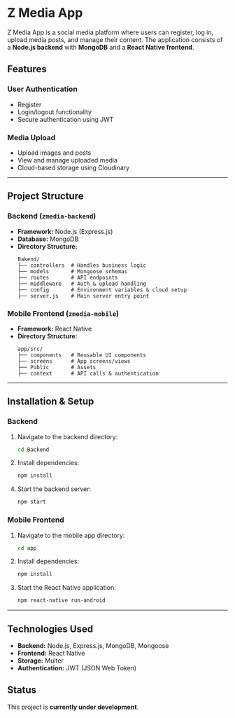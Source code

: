 # Z Media App

Z Media App is a social media platform where users can register, log in, upload media posts, and manage their content. The application consists of a **Node.js backend** with **MongoDB** and a **React Native frontend**.

## Features

### **User Authentication**
- Register 
- Login/logout functionality
- Secure authentication using JWT

### **Media Upload**
- Upload images and posts
- View and manage uploaded media
- Cloud-based storage using Cloudinary

<!-- ### **Admin Dashboard**
- Manage users
- Moderate uploaded content -->

---

## Project Structure

### **Backend (`zmedia-backend`)**
- **Framework:** Node.js (Express.js)
- **Database:** MongoDB
- **Directory Structure:**
  ```
  Bakend/
  ├── controllers  # Handles business logic
  ├── models       # Mongoose schemas
  ├── routes       # API endpoints
  ├── middleware   # Auth & upload handling
  ├── config       # Environment variables & cloud setup
  ├── server.js    # Main server entry point
  ```

### **Mobile Frontend (`zmedia-mobile`)**
- **Framework:** React Native
- **Directory Structure:**
  ```
  app/src/
  ├── components   # Reusable UI components
  ├── screens      # App screens/views
  ├── Public       # Assets
  ├── context      # API calls & authentication
  ```

---

## Installation & Setup

### **Backend**
1. Navigate to the backend directory:
   ```sh
   cd Backend
   ```
2. Install dependencies:
   ```sh
   npm install
   ```
<!-- 3. Create a `.env` file and add:
   ```sh
   MONGO_URI=your_mongo_connection_string
   JWT_SECRET=your_jwt_secret
   CLOUDINARY_CLOUD_NAME=your_cloud_name
   CLOUDINARY_API_KEY=your_api_key
   CLOUDINARY_API_SECRET=your_api_secret
   ``` -->
4. Start the backend server:
   ```sh
   npm start
   ```

### **Mobile Frontend**
1. Navigate to the mobile app directory:
   ```sh
   cd app
   ```
2. Install dependencies:
   ```sh
   npm install
   ```
3. Start the React Native application:
   ```sh
   npm react-native run-android
   ```

---

## Technologies Used
- **Backend:** Node.js, Express.js, MongoDB, Mongoose
- **Frontend:** React Native
- **Storage:** Multer
- **Authentication:** JWT (JSON Web Token)

## Status
This project is **currently under development**.
